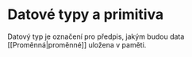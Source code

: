 # Datové typy a primitiva
Datový typ je označení pro předpis, jakým budou data [[Proměnná|proměnné]] uložena v paměti.